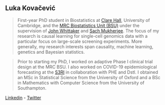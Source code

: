 ## Luka Kovačević

>First-year PhD student in Biostatistics at [Clare Hall](https://www.clarehall.cam.ac.uk), University of Cambridge, and the [MRC Biostatistics Unit (BSU)](https://www.mrc-bsu.cam.ac.uk) under the supervision of [John Whittaker](https://www.mrc-bsu.cam.ac.uk/people/in-alphabetical-order/t-to-z/john-whittaker/) and [Sach Mukherjee](https://www.mrc-bsu.cam.ac.uk/people/in-alphabetical-order/h-to-m/sach-mukherjee/). The focus of my research is causal learning for single-cell genomics data with a particular focus on large-scale screening experiments. More generally, my research interests span causality, machine learning, genetics and Bayesian statistics. 

>Prior to starting my PhD, I worked on adaptive Phase I clinical trial design at the MRC BSU. I also worked on COVID-19 epidemiological forecasting at the [S3RI](https://www.southampton.ac.uk/s3ri/) in collaboration with PHE and Dstl. I obtained an MSc in Statistical Science from the University of Oxford and a BSc in Mathematics with Computer Science from the University of Southampton. 

[Linkedin](https://www.linkedin.com/in/luka-kovacevic/) - [Twitter](https://twitter.com/luka_kovacc)

